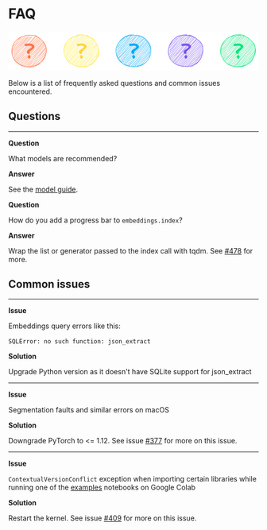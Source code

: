 # FAQ

![faq](images/faq.png)

Below is a list of frequently asked questions and common issues encountered.

## Questions

----------

__Question__

What models are recommended?

__Answer__

See the [model guide](../models).

__Question__

How do you add a progress bar to `embeddings.index`?

__Answer__

Wrap the list or generator passed to the index call with tqdm. See [#478](https://github.com/neuml/txtai/issues/478) for more.

## Common issues

----------

__Issue__

Embeddings query errors like this:

```
SQLError: no such function: json_extract
```

__Solution__

Upgrade Python version as it doesn't have SQLite support for json_extract

----------

__Issue__

Segmentation faults and similar errors on macOS

__Solution__

Downgrade PyTorch to <= 1.12. See issue [#377](https://github.com/neuml/txtai/issues/377) for more on this issue. 

----------

__Issue__

`ContextualVersionConflict` exception when importing certain libraries while running one of the [examples](../examples) notebooks on Google Colab

__Solution__

Restart the kernel. See issue [#409](https://github.com/neuml/txtai/issues/409) for more on this issue. 
